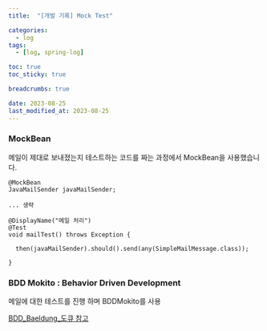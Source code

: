 ```yaml
---
title:  "[개발 기록] Mock Test"

categories:
  - log
tags:
  - [log, spring-log]

toc: true
toc_sticky: true

breadcrumbs: true

date: 2023-08-25
last_modified_at: 2023-08-25
---
```


### MockBean

메일이 제대로 보내졌는지 테스트하는 코드를 짜는 과정에서 MockBean을 사용했습니다.

```
@MockBean
JavaMailSender javaMailSender;

... 생략

@DisplayName("메일 처리")
@Test
void mailTest() throws Exception {

  then(javaMailSender).should().send(any(SimpleMailMessage.class));

}
```

### BDD Mokito : Behavior Driven Development

메일에 대한 테스트를 진행 하며 BDDMokito를 사용

[BDD_Baeldung_도큐 참고](https://www.baeldung.com/bdd-mockito)